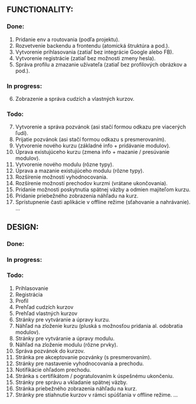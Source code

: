 ## FUNCTIONALITY:

### Done:
01. Pridanie env a routovania (podľa projektu).
02. Rozvetvenie backendu a frontendu (atomická štruktúra a pod.).
03. Vytvorenie prihlasovania (zatiaľ bez integrácie Google alebo FB).
04. Vytvorenie registrácie (zatiaľ bez možnosti zmeny hesla).
05. Správa profilu a zmazanie užívateľa (zatiaľ bez profilových obrázkov a pod.).

### In progress:
06. Zobrazenie a správa cudzích a vlastných kurzov.

### Todo:
07. Vytvorenie a správa pozvánok (asi stačí formou odkazu pre viacerých ľudí).
08. Prijatie pozvánok (asi stačí formou odkazu s presmerovaním).
09. Vytvorenie nového kurzu (základné info + pridávanie modulov).
10. Úprava existujúceho kurzu (zmena info + mazanie / presúvanie modulov).
11. Vytvorenie nového modulu (rôzne typy).
12. Úprava a mazanie existujúceho modulu (rôzne typy).
13. Rozšírenie možností vyhodnocovania.
14. Rozšírenie možností prechodov kurzmi (vrátane ukončovania).
15. Pridanie možnosti poskytnutia spätnej väzby a odmien majiteľom kurzu.
16. Pridanie priebežného zobrazenia náhľadu na kurz.
17. Sprístupnenie časti aplikácie v offline režime (sťahovanie a nahrávanie).
...


## DESIGN:

### Done:

### In progress:

### Todo:
01. Prihlasovanie
02. Registrácia
03. Profil
04. Prehľad cudzích kurzov
05. Prehľad vlastných kurzov
06. Stránky pre vytváranie a úpravy kurzu.
07. Náhľad na zloženie kurzu (pluská s možnosťou pridania al. odobratia modulov).
08. Stránky pre vytváranie a úpravy modulu.
09. Náhľad na zloženie modulu (rôzne prvky).
10. Správa pozvánok do kurzov.
11. Stránka pre akceptovanie pozvánky (s presmerovaním).
12. Stránky pre nastavenie vyhodnocovania a prechodu.
13. Notifikácie ohľadom prechodu.
14. Stránka s certifikátom / pogratulovaním k úspešnému ukončeniu.
15. Stránky pre správu a vkladanie spätnej väzby.
16. Stránka priebežného zobrazenia náhľadu na kurz.
17. Stránky pre stiahnutie kurzov v rámci spúšťania v offline režime.
...